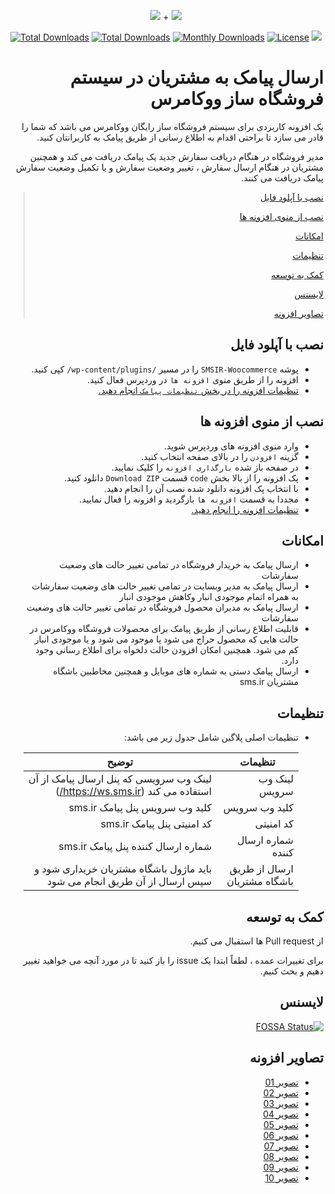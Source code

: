 <p align="center">
<img src="https://user-images.githubusercontent.com/3329008/111814382-a31bc700-88ef-11eb-94e2-41dd10c0d2b1.png" /> + 
<img src="https://user-images.githubusercontent.com/3329008/111814402-a8791180-88ef-11eb-8c68-79cc872bc9fb.png" />
</p>
<p align="center">
  <a href="https://packagist.org/packages/pejmankheyri/smsir-woocommerce"><img src="https://poser.pugx.org/pejmankheyri/smsir-woocommerce/v/stable" alt="Total Downloads"></a>
<a href="https://packagist.org/packages/pejmankheyri/smsir-woocommerce"><img src="https://img.shields.io/packagist/dt/pejmankheyri/smsir-woocommerce" alt="Total Downloads"></a>
  <a href="https://packagist.org/packages/pejmankheyri/smsir-woocommerce"><img src="https://poser.pugx.org/pejmankheyri/smsir-woocommerce/d/monthly" alt="Monthly Downloads"></a>
<a href="https://packagist.org/packages/pejmankheyri/smsir-woocommerce"><img src="https://img.shields.io/github/license/pejmankheyri/smsir-woocommerce" alt="License"></a>
<a href="https://app.fossa.com/projects/git%2Bgithub.com%2Fpejmankheyri%2FSMSIR-Woocommerce?ref=badge_shield" alt="FOSSA Status"><img src="https://app.fossa.com/api/projects/git%2Bgithub.com%2Fpejmankheyri%2FSMSIR-Woocommerce.svg?type=shield"/></a>
</p>
<div dir="rtl">

# ارسال پیامک به مشتریان در سیستم فروشگاه ساز ووکامرس

 یک افزونه کاربردی برای سیستم فروشگاه ساز رایگان ووکامرس می باشد که شما را قادر می سازد تا براحتی اقدام به اطلاع رسانی از طریق پیامک به کاربرانتان کنید.

 مدیر فروشگاه در هنگام دریافت سفارش جدید یک پیامک دریافت می کند و همچنین مشتریان در هنگام ارسال سفارش ، تغییر وضعیت سفارش و یا تکمیل وضعیت سفارش پیامک دریافت می کنند.

> [نصب با آپلود فایل](https://github.com/pejmankheyri/SMSIR-Woocommerce#%D9%86%D8%B5%D8%A8-%D8%A8%D8%A7-%D8%A2%D9%BE%D9%84%D9%88%D8%AF-%D9%81%D8%A7%DB%8C%D9%84)
> 
> [نصب از منوی افزونه ها](https://github.com/pejmankheyri/SMSIR-Woocommerce#%D9%86%D8%B5%D8%A8-%D8%A7%D8%B2-%D9%85%D9%86%D9%88%DB%8C-%D8%A7%D9%81%D8%B2%D9%88%D9%86%D9%87-%D9%87%D8%A7)
> 
> [امکانات](https://github.com/pejmankheyri/SMSIR-Woocommerce#%D8%A7%D9%85%DA%A9%D8%A7%D9%86%D8%A7%D8%AA)
> 
> [تنظیمات](https://github.com/pejmankheyri/SMSIR-Woocommerce#%D8%AA%D9%86%D8%B8%DB%8C%D9%85%D8%A7%D8%AA)
> 
> [کمک به توسعه](https://github.com/pejmankheyri/SMSIR-Woocommerce#%DA%A9%D9%85%DA%A9-%D8%A8%D9%87-%D8%AA%D9%88%D8%B3%D8%B9%D9%87)
> 
> [لایسنس](https://github.com/pejmankheyri/SMSIR-Woocommerce#%D9%84%D8%A7%DB%8C%D8%B3%D9%86%D8%B3)
> 
> [تصاویر افزونه](https://github.com/pejmankheyri/SMSIR-Woocommerce#%D8%AA%D8%B5%D8%A7%D9%88%DB%8C%D8%B1-%D8%A7%D9%81%D8%B2%D9%88%D9%86%D9%87)

## نصب با آپلود فایل

* پوشه `SMSIR-Woocommerce` را در مسیر `/wp-content/plugins/` کپی کنید.
* افزونه را از طریق منوی `افزونه ها` در وردپرس فعال کنید.
* [تنظیمات افزونه را در بخش `تنظیمات پیامک` انجام دهید.](https://github.com/pejmankheyri/SMSIR-Woocommerce#%D8%AA%D9%86%D8%B8%DB%8C%D9%85%D8%A7%D8%AA)

## نصب از منوی افزونه ها

* وارد منوی افزونه های وردپرس شوید.
* گزینه `افزودن` را در بالای صفحه انتخاب کنید.
* در صفحه باز شده `بارگذاری افزونه` را کلیک نمایید.
* پک افزونه را از بالا بخش `code` قسمت `Download ZIP` دانلود کنید.
* با انتخاب پک افزونه دانلود شده نصب آن را انجام دهید.
* مجددا به قسمت `افزونه ها` بازگردید و افزونه را فعال نمایید.
* [تنظیمات افزونه را انجام دهید.](https://github.com/pejmankheyri/SMSIR-Woocommerce#%D8%AA%D9%86%D8%B8%DB%8C%D9%85%D8%A7%D8%AA)

## امکانات

* ارسال پیامک به خریدار فروشگاه در تمامی تغییر حالت های وضعیت سفارشات
* ارسال پیامک به مدیر وبسایت در تمامی تغییر حالت های وضعیت سفارشات به همراه اتمام موجودی انبار وکاهش موجودی انبار
* ارسال پیامک به مدیران محصول فروشگاه در تمامی تغییر حالت های وضعیت سفارشات
* قابلیت اطلاع رسانی از طریق پیامک برای محصولات فروشگاه ووکامرس در حالت هایی که محصول حراج می شود یا موجود می شود و یا موجودی انبار کم می شود. همچنین امکان افزودن حالت دلخواه برای اطلاع رسانی وجود دارد.
* ارسال پیامک دستی به شماره های موبایل و همچنین مخاطبین باشگاه مشتریان sms.ir

## تنظیمات

* تنظیمات اصلی پلاگین شامل جدول زیر می باشد:

    | تنظیمات | توضیح |
    | ------ | ------ |
    | لینک وب سرویس | لینک وب سرویسی که پنل ارسال پیامک از آن استفاده می کند (https://ws.sms.ir/) |
    | کلید وب سرویس | کلید وب سرویس پنل پیامک sms.ir |
    | کد امنیتی | کد امنیتی پنل پیامک sms.ir |
    | شماره ارسال کننده | شماره ارسال کننده پنل پیامک sms.ir |
    | ارسال از طریق باشگاه مشتریان | باید ماژول باشگاه مشتریان خریداری شود و سپس ارسال از آن طریق انجام می شود |

## کمک به توسعه

از Pull request ها استقبال می کنیم.

برای تغییرات عمده ، لطفاً ابتدا یک issue را باز کنید تا در مورد آنچه می خواهید تغییر دهیم و بحث کنیم.

## لایسنس

[![FOSSA Status](https://app.fossa.com/api/projects/git%2Bgithub.com%2Fpejmankheyri%2FSMSIR-Woocommerce.svg?type=large)](https://app.fossa.com/projects/git%2Bgithub.com%2Fpejmankheyri%2FSMSIR-Woocommerce?ref=badge_large)

</div>

<div dir="rtl">

## تصاویر افزونه

* <a href="https://user-images.githubusercontent.com/3329008/111809094-dc513880-88e9-11eb-9528-eae9e7b8dd0a.png" target="_blank">تصویر 01</a>
* <a href="https://user-images.githubusercontent.com/3329008/111809118-e3784680-88e9-11eb-83e1-f7fb1c2197d8.png" target="_blank">تصویر 02</a>
* <a href="https://user-images.githubusercontent.com/3329008/111809367-29350f00-88ea-11eb-903c-daee799a5696.png" target="_blank">تصویر 03</a>
* <a href="https://user-images.githubusercontent.com/3329008/111809616-6a2d2380-88ea-11eb-8d84-367900d0b9d9.png" target="_blank">تصویر 04</a>
* <a href="https://user-images.githubusercontent.com/3329008/111810246-08b98480-88eb-11eb-98d1-0e2961c1f3b4.png" target="_blank">تصویر 05</a>
* <a href="https://user-images.githubusercontent.com/3329008/111810273-1111bf80-88eb-11eb-844e-bbca96171e10.png" target="_blank">تصویر 06</a>
* <a href="https://user-images.githubusercontent.com/3329008/111810293-1838cd80-88eb-11eb-9257-00bcf7eaacba.png" target="_blank">تصویر 07</a>
* <a href="https://user-images.githubusercontent.com/3329008/111810313-1ec74500-88eb-11eb-9301-30daf6fc5000.png" target="_blank">تصویر 08</a>
* <a href="https://user-images.githubusercontent.com/3329008/111810341-2686e980-88eb-11eb-90bb-86958d865525.png" target="_blank">تصویر 09</a>
* <a href="https://user-images.githubusercontent.com/3329008/111810366-30105180-88eb-11eb-8993-8376d18e0faf.png" target="_blank">تصویر 10</a>

</div>